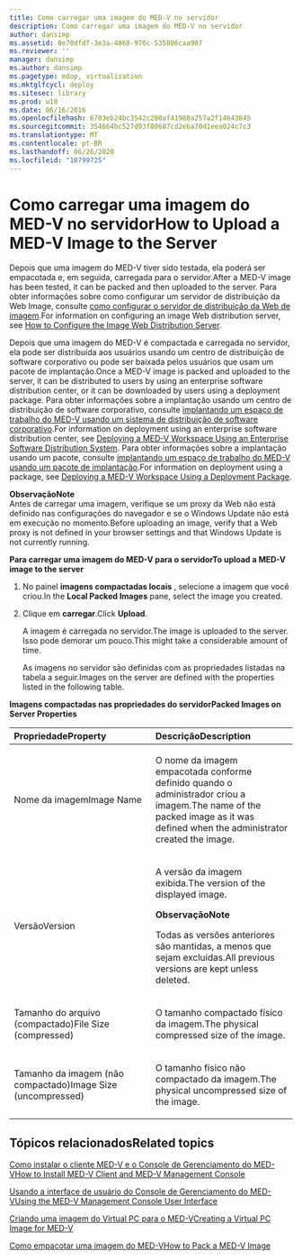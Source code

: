 ```yaml
---
title: Como carregar uma imagem do MED-V no servidor
description: Como carregar uma imagem do MED-V no servidor
author: dansimp
ms.assetid: 0e70dfdf-3e3a-4860-970c-535806caa907
ms.reviewer: ''
manager: dansimp
ms.author: dansimp
ms.pagetype: mdop, virtualization
ms.mktglfcycl: deploy
ms.sitesec: library
ms.prod: w10
ms.date: 06/16/2016
ms.openlocfilehash: 6703eb24bc3542c280af41988a257a2f14643645
ms.sourcegitcommit: 354664bc527d93f80687cd2eba70d1eea024c7c3
ms.translationtype: MT
ms.contentlocale: pt-BR
ms.lasthandoff: 06/26/2020
ms.locfileid: "10799725"
---
```

# <span data-ttu-id="4fcdb-103">Como carregar uma imagem do MED-V no servidor</span><span class="sxs-lookup"><span data-stu-id="4fcdb-103">How to Upload a MED-V Image to the Server</span></span>


<span data-ttu-id="4fcdb-104">Depois que uma imagem do MED-V tiver sido testada, ela poderá ser empacotada e, em seguida, carregada para o servidor.</span><span class="sxs-lookup"><span data-stu-id="4fcdb-104">After a MED-V image has been tested, it can be packed and then uploaded to the server.</span></span> <span data-ttu-id="4fcdb-105">Para obter informações sobre como configurar um servidor de distribuição da Web Image, consulte [como configurar o servidor de distribuição da Web de imagem](how-to-configure-the-image-web-distribution-server.md).</span><span class="sxs-lookup"><span data-stu-id="4fcdb-105">For information on configuring an image Web distribution server, see [How to Configure the Image Web Distribution Server](how-to-configure-the-image-web-distribution-server.md).</span></span>

<span data-ttu-id="4fcdb-106">Depois que uma imagem do MED-V é compactada e carregada no servidor, ela pode ser distribuída aos usuários usando um centro de distribuição de software corporativo ou pode ser baixada pelos usuários que usam um pacote de implantação.</span><span class="sxs-lookup"><span data-stu-id="4fcdb-106">Once a MED-V image is packed and uploaded to the server, it can be distributed to users by using an enterprise software distribution center, or it can be downloaded by users using a deployment package.</span></span> <span data-ttu-id="4fcdb-107">Para obter informações sobre a implantação usando um centro de distribuição de software corporativo, consulte [implantando um espaço de trabalho do MED-V usando um sistema de distribuição de software corporativo](deploying-a-med-v-workspace-using-an-enterprise-software-distribution-system.md).</span><span class="sxs-lookup"><span data-stu-id="4fcdb-107">For information on deployment using an enterprise software distribution center, see [Deploying a MED-V Workspace Using an Enterprise Software Distribution System](deploying-a-med-v-workspace-using-an-enterprise-software-distribution-system.md).</span></span> <span data-ttu-id="4fcdb-108">Para obter informações sobre a implantação usando um pacote, consulte [implantando um espaço de trabalho do MED-V usando um pacote de implantação](deploying-a-med-v-workspace-using-a-deployment-package.md).</span><span class="sxs-lookup"><span data-stu-id="4fcdb-108">For information on deployment using a package, see [Deploying a MED-V Workspace Using a Deployment Package](deploying-a-med-v-workspace-using-a-deployment-package.md).</span></span>

**<span data-ttu-id="4fcdb-109">Observação</span><span class="sxs-lookup"><span data-stu-id="4fcdb-109">Note</span></span>**  
<span data-ttu-id="4fcdb-110">Antes de carregar uma imagem, verifique se um proxy da Web não está definido nas configurações do navegador e se o Windows Update não está em execução no momento.</span><span class="sxs-lookup"><span data-stu-id="4fcdb-110">Before uploading an image, verify that a Web proxy is not defined in your browser settings and that Windows Update is not currently running.</span></span>



**<span data-ttu-id="4fcdb-111">Para carregar uma imagem do MED-V para o servidor</span><span class="sxs-lookup"><span data-stu-id="4fcdb-111">To upload a MED-V image to the server</span></span>**

1.  <span data-ttu-id="4fcdb-112">No painel **imagens compactadas locais** , selecione a imagem que você criou.</span><span class="sxs-lookup"><span data-stu-id="4fcdb-112">In the **Local Packed Images** pane, select the image you created.</span></span>

2.  <span data-ttu-id="4fcdb-113">Clique em **carregar**.</span><span class="sxs-lookup"><span data-stu-id="4fcdb-113">Click **Upload**.</span></span>

    <span data-ttu-id="4fcdb-114">A imagem é carregada no servidor.</span><span class="sxs-lookup"><span data-stu-id="4fcdb-114">The image is uploaded to the server.</span></span> <span data-ttu-id="4fcdb-115">Isso pode demorar um pouco.</span><span class="sxs-lookup"><span data-stu-id="4fcdb-115">This might take a considerable amount of time.</span></span>

    <span data-ttu-id="4fcdb-116">As imagens no servidor são definidas com as propriedades listadas na tabela a seguir.</span><span class="sxs-lookup"><span data-stu-id="4fcdb-116">Images on the server are defined with the properties listed in the following table.</span></span>

**<span data-ttu-id="4fcdb-117">Imagens compactadas nas propriedades do servidor</span><span class="sxs-lookup"><span data-stu-id="4fcdb-117">Packed Images on Server Properties</span></span>**

<table>
<colgroup>
<col width="50%" />
<col width="50%" />
</colgroup>
<thead>
<tr class="header">
<th align="left"><span data-ttu-id="4fcdb-118">Propriedade</span><span class="sxs-lookup"><span data-stu-id="4fcdb-118">Property</span></span></th>
<th align="left"><span data-ttu-id="4fcdb-119">Descrição</span><span class="sxs-lookup"><span data-stu-id="4fcdb-119">Description</span></span></th>
</tr>
</thead>
<tbody>
<tr class="odd">
<td align="left"><p><span data-ttu-id="4fcdb-120">Nome da imagem</span><span class="sxs-lookup"><span data-stu-id="4fcdb-120">Image Name</span></span></p></td>
<td align="left"><p><span data-ttu-id="4fcdb-121">O nome da imagem empacotada conforme definido quando o administrador criou a imagem.</span><span class="sxs-lookup"><span data-stu-id="4fcdb-121">The name of the packed image as it was defined when the administrator created the image.</span></span></p></td>
</tr>
<tr class="even">
<td align="left"><p><span data-ttu-id="4fcdb-122">Versão</span><span class="sxs-lookup"><span data-stu-id="4fcdb-122">Version</span></span></p></td>
<td align="left"><p><span data-ttu-id="4fcdb-123">A versão da imagem exibida.</span><span class="sxs-lookup"><span data-stu-id="4fcdb-123">The version of the displayed image.</span></span></p>
<div class="alert">
<strong><span data-ttu-id="4fcdb-124">Observação</span><span class="sxs-lookup"><span data-stu-id="4fcdb-124">Note</span></span></strong><br/><p><span data-ttu-id="4fcdb-125">Todas as versões anteriores são mantidas, a menos que sejam excluídas.</span><span class="sxs-lookup"><span data-stu-id="4fcdb-125">All previous versions are kept unless deleted.</span></span></p>
</div>
<div>

</div></td>
</tr>
<tr class="odd">
<td align="left"><p><span data-ttu-id="4fcdb-126">Tamanho do arquivo (compactado)</span><span class="sxs-lookup"><span data-stu-id="4fcdb-126">File Size (compressed)</span></span></p></td>
<td align="left"><p><span data-ttu-id="4fcdb-127">O tamanho compactado físico da imagem.</span><span class="sxs-lookup"><span data-stu-id="4fcdb-127">The physical compressed size of the image.</span></span></p></td>
</tr>
<tr class="even">
<td align="left"><p><span data-ttu-id="4fcdb-128">Tamanho da imagem (não compactado)</span><span class="sxs-lookup"><span data-stu-id="4fcdb-128">Image Size (uncompressed)</span></span></p></td>
<td align="left"><p><span data-ttu-id="4fcdb-129">O tamanho físico não compactado da imagem.</span><span class="sxs-lookup"><span data-stu-id="4fcdb-129">The physical uncompressed size of the image.</span></span></p></td>
</tr>
</tbody>
</table>



## <span data-ttu-id="4fcdb-130">Tópicos relacionados</span><span class="sxs-lookup"><span data-stu-id="4fcdb-130">Related topics</span></span>


[<span data-ttu-id="4fcdb-131">Como instalar o cliente MED-V e o Console de Gerenciamento do MED-V</span><span class="sxs-lookup"><span data-stu-id="4fcdb-131">How to Install MED-V Client and MED-V Management Console</span></span>](how-to-install-med-v-client-and-med-v-management-console.md)

[<span data-ttu-id="4fcdb-132">Usando a interface de usuário do Console de Gerenciamento do MED-V</span><span class="sxs-lookup"><span data-stu-id="4fcdb-132">Using the MED-V Management Console User Interface</span></span>](using-the-med-v-management-console-user-interface.md)

[<span data-ttu-id="4fcdb-133">Criando uma imagem do Virtual PC para o MED-V</span><span class="sxs-lookup"><span data-stu-id="4fcdb-133">Creating a Virtual PC Image for MED-V</span></span>](creating-a-virtual-pc-image-for-med-v.md)

[<span data-ttu-id="4fcdb-134">Como empacotar uma imagem do MED-V</span><span class="sxs-lookup"><span data-stu-id="4fcdb-134">How to Pack a MED-V Image</span></span>](how-to-pack-a-med-v-image.md)









